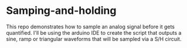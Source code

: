 # Samping-and-holding
This repo demonstrates how to sample an analog signal  before it gets quantified. I'll be using the arduino IDE to create the script that outputs a sine, ramp or triangular waveforms that will be sampled via a S/H circuit.

